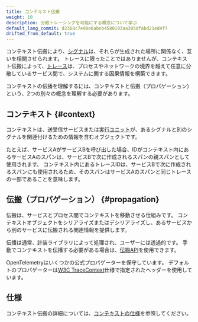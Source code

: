 ```yaml
---
title: コンテキスト伝搬
weight: 10
description: 分散トレーシングを可能にする概念について学ぶ
default_lang_commit: d2368c7e90e6abeb4580193aa305dfabd21ed4f7
drifted_from_default: true
---
```


コンテキスト伝搬により、[シグナル](../signals/)は、それらが生成された場所に関係なく、互いを相関させられます。
トレースに限ったことではありませんが、コンテキスト伝搬によって、[トレース](../signals/traces/)は、プロセスやネットワークの境界を越えて任意に分散しているサービス間で、システムに関する因果情報を構築できます。

コンテキストの伝播を理解するには、コンテキストと伝搬（プロパゲーション）という、2つの別々の概念を理解する必要があります。

## コンテキスト {#context}

コンテキストは、送受信サービスまたは[実行ユニット](/docs/specs/otel/glossary/#execution-unit)が、あるシグナルと別のシグナルを関連付けるための情報を含むオブジェクトです。

たとえば、サービスAがサービスBを呼び出した場合、IDがコンテキスト内にあるサービスAのスパンは、サービスBで次に作成されるスパンの親スパンとして使用されます。
コンテキスト内にあるトレースIDは、サービスBで次に作成されるスパンにも使用されるため、そのスパンはサービスAのスパンと同じトレースの一部であることを意味します。

## 伝搬（プロパゲーション） {#propagation}

伝搬は、サービスとプロセス間でコンテキストを移動させる仕組みです。
コンテキストオブジェクトをシリアライズまたはデシリアライズし、あるサービスから別のサービスに伝搬される関連情報を提供します。

伝播は通常、計装ライブラリによって処理され、ユーザーには透過的です。
手動でコンテキストを伝播する必要がある場合は、[伝搬API](/docs/specs/otel/context/api-propagators/)を使用できます。

OpenTelemetryはいくつかの公式プロパゲーターを保守しています。
デフォルトのプロパゲーターは[W3C TraceContext](https://www.w3.org/TR/trace-context/)仕様で指定されたヘッダーを使用しています。

## 仕様

コンテキスト伝搬の詳細については、[コンテキストの仕様](/docs/specs/otel/context/)を参照してください。
